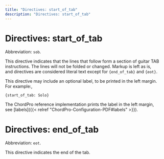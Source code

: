 ```yaml
---
title: "Directives: start_of_tab"
description: "Directives: start_of_tab"
---
```


# Directives: start_of_tab

Abbreviation: `sob`.

This directive indicates that the lines that follow form a section of
guitar TAB instructions. The lines will not be folded or changed.
Markup is left as is, and directives are considered literal
text except for `{end_of_tab}` and `{eot}`.

This directive may include an optional label, to be printed in the
left margin. For example:,

    {start_of_tab: Solo}

The ChordPro reference implementation prints the label in the left
margin, see [labels]({{< relref "ChordPro-Configuration-PDF#labels" >}}).

# Directives: end_of_tab

Abbreviation: `eot`.

This directive indicates the end of the tab.
